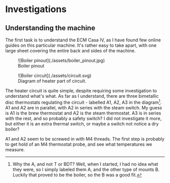 # Investigations

## Understanding the machine

The first task is to understand the ECM Casa IV, as I have found few online guides on this particular machine.
It's rather easy to take apart, with one large sheet covering the entire back and sides of the machine.

<figure markdown="span">
  ![Boiler pinout](./assets/boiler_pinout.jpg)
  <figcaption>Boiler pinout</figcaption>
</figure>


<figure markdown="span">
  ![Boiler circuit](./assets/circuit.svg)
  <figcaption>Diagram of heater part of circuit.</figcaption>
</figure>


The heater circuit is quite simple, despite requiring some investigation to understand what's what.
As far as I understand, there are three bimetallic disc thermostats regulating the circuit - labelled A1, A2, A3 in the diagram[^name-note].
A1 and A2 are in parallel, with A2 in series with the steam switch.
My guess is A1 is the brew thermostat and A2 is the steam thermostat.
A3 is in series with the rest, and so probably a safety switch?
I did not investigate it more, but either it is an extra thermal switch, or maybe a switch not notice a dry boiler?

[^name-note]: Why the A, and not T or BDT? Well, when I started, I had no idea what they were, so I simply labeled them A, and the other type of mounts B. Luckily that proved to be the boiler, so the B was a good fit.

A1 and A2 seem to be screwed in with M4 threads.
The first step is probably to get hold of an M4 thermostat probe, and see what temperatures we measure.
